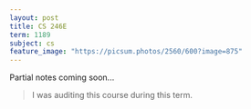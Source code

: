 ```yaml
---
layout: post
title: CS 246E
term: 1189
subject: cs
feature_image: "https://picsum.photos/2560/600?image=875"
---
```


Partial notes coming soon...

 > I was auditing this course during this term.
